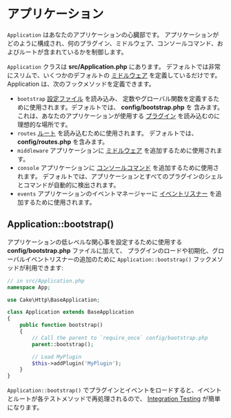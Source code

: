 # アプリケーション

`Application` はあなたのアプリケーションの心臓部です。
アプリケーションがどのように構成され、何のプラグイン、ミドルウェア、コンソールコマンド、およびルートが含まれているかを制御します。

`Application` クラスは **src/Application.php** にあります。
デフォルトでは非常にスリムで、いくつかのデフォルトの [ミドルウェア](../controllers/middleware)
を定義しているだけです。 Application は、次のフックメソッドを定義できます。

- `bootstrap` [設定ファイル](../development/configuration) を読み込み、
  定数やグローバル関数を定義するために使用されます。デフォルトでは、 **config/bootstrap.php** を
  含みます。これは、あなたのアプリケーションが使用する [プラグイン](../plugins) を読み込むのに理想的な場所です。
- `routes` [ルート](../development/routing) を読み込むために使用されます。
  デフォルトでは、 **config/routes.php** を含みます。
- `middleware` アプリケーションに [ミドルウェア](../controllers/middleware)
  を追加するために使用されます。
- `console` アプリケーションに [コンソールコマンド](../console-commands)
  を追加するために使用されます。
  デフォルトでは、アプリケーションとすべてのプラグインのシェルとコマンドが自動的に検出されます。
- `events` アプリケーションのイベントマネージャーに
  [イベントリスナー](../core-libraries/events) を追加するために使用されます。

<a id="application-bootstrap"></a>

## Application::bootstrap()

アプリケーションの低レベルな関心事を設定するために使用する **config/bootstrap.php** ファイルに加えて、
プラグインのロードや初期化、グローバルイベントリスナーの追加のために `Application::bootstrap()` フックメソッドが利用できます:

``` php
// in src/Application.php
namespace App;

use Cake\Http\BaseApplication;

class Application extends BaseApplication
{
    public function bootstrap()
    {
        // Call the parent to `require_once` config/bootstrap.php
        parent::bootstrap();

        // Load MyPlugin
        $this->addPlugin('MyPlugin');
    }
}
```

`Application::bootstrap()` でプラグインとイベントをロードすると、イベントとルートが各テストメソッドで再処理されるので、
[Integration Testing](../development/testing#integration-testing) が簡単になります。
